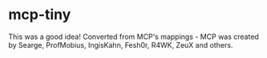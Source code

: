 # mcp-tiny
This was a good idea! Converted from MCP's mappings - MCP was created by Searge, ProfMobius, IngisKahn, Fesh0r, R4WK, ZeuX and others.
